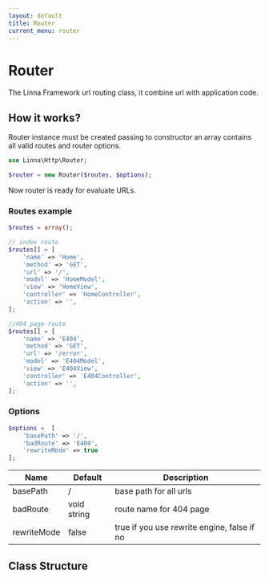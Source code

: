```yaml
---
layout: default
title: Router
current_menu: router
---
```


# Router
The Linna Framework url routing class, it combine url with application code.

## How it works?
Router instance must be created passing to constructor an array contains all valid routes and router options.
```php
use Linna\Http\Router;

$router = new Router($routes, $options);
```
Now router is ready for evaluate URLs.

### Routes example
```php
$routes = array();

// index route
$routes[] = [
    'name' => 'Home',
    'method' => 'GET',
    'url' => '/',
    'model' => 'HomeModel',
    'view' => 'HomeView',
    'controller' => 'HomeController',
    'action' => '',
];

//404 page route
$routes[] = [
    'name' => 'E404',
    'method' => 'GET',
    'url' => '/error',
    'model' => 'E404Model',
    'view' => 'E404View',
    'controller' => 'E404Controller',
    'action' => '',
];
```

### Options
```php
$options =  [
    'basePath' => '/',
    'badRoute' => 'E404',
    'rewriteMode' => true
];
```
| Name           | Default     | Description                                                                            |
|----------------|-------------|----------------------------------------------------------------------------------------|
| basePath       | /           | base path for all urls                                                                 |
| badRoute       | void string | route name for 404 page                                                                |
| rewriteMode    | false       | true if you use rewrite engine, false if no                                            |

## Class Structure
